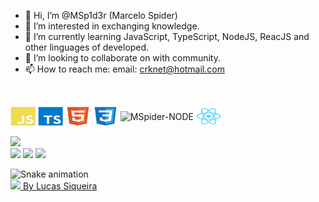 - 👋 Hi, I’m @MSp1d3r (Marcelo Spider)
- 👀 I’m interested in exchanging knowledge.
- 🌱 I’m currently learning JavaScript, TypeScript, NodeJS, ReacJS and other linguages of developed.
- 💞️ I’m looking to collaborate on with community.
- 📫 How to reach me: email: crknet@hotmail.com

<!---
MSp1d3r/MSp1d3r is a ✨ special ✨ repository because its `README.md` (this file) appears on your GitHub profile.
You can click the Preview link to take a look at your changes.
--->
##
<div style="display: inline_block"><br>
  
  <img align="center" alt="MSpider-Js" height="30" width="40" src="https://raw.githubusercontent.com/devicons/devicon/master/icons/javascript/javascript-plain.svg">
  
  <img align="center" alt="MSpider-Ts" height="30" width="40" src="https://raw.githubusercontent.com/devicons/devicon/master/icons/typescript/typescript-plain.svg">
  
  <img align="center" alt="MSpider-HTML" height="30" width="40" src="https://raw.githubusercontent.com/devicons/devicon/master/icons/html5/html5-original.svg">
  
  <img align="center" alt="MSpider-CSS" height="30" width="40" src="https://raw.githubusercontent.com/devicons/devicon/master/icons/css3/css3-original.svg">
  
  <img align="center" alt="MSpider-NODE" height="30" width="40" src="https://cdn.jsdelivr.net/gh/devicons/devicon/icons/nodejs/nodejs-original.svg">

  <img align="center" alt="MSpider-React" height="30" width="40" src="https://raw.githubusercontent.com/devicons/devicon/master/icons/react/react-original.svg">

</div>
<br>
<div align="left"> 
  <img align="180em" src="https://github-readme-stats.vercel.app/api/top-langs/?username=MSp1d3r&layout=compact&langs_count=7&theme=great-gatsby"/>
</div>

 <div> 
  <a href="https://www.instagram.com/mspidertrader/" target="_blank"><img src="https://img.shields.io/badge/-Instagram-%23E4405F?style=for-the-badge&logo=instagram&logoColor=white" target="_blank"></a>
  <a href = "mailto:crknet@hotmail.com"><img src="https://img.shields.io/badge/-Gmail-%23333?style=for-the-badge&logo=gmail&logoColor=white" target="_blank"></a>
  <a href="https://www.linkedin.com/in/mspider/" target="_blank"><img src="https://img.shields.io/badge/-LinkedIn-%230077B5?style=for-the-badge&logo=linkedin&logoColor=white" target="_blank"></a> 
 
  ![Snake animation](https://github.com/LucasSiqueiraSurreco/LucasSiqueiraSurreco/blob/output/github-contribution-grid-snake.svg)
  <br>
  <a href="https://www.linkedin.com/in/lucassiqueirasurreco" target="_blank"><img src="https://img.shields.io/badge/-LinkedIn-%230077B5?style=for-the-badge&logo=linkedin&logoColor=white" target="_blank"> By Lucas Siqueira</a> 
 
</div>
